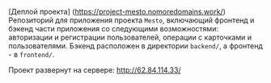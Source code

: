  [Деплой проекта] (https://project-mesto.nomoredomains.work/)
Репозиторий для приложения проекта `Mesto`, включающий фронтенд и бэкенд части приложения со следующими возможностями: авторизации и регистрации пользователей, операции с карточками и пользователями. Бэкенд расположен в директории `backend/`, а фронтенд - в `frontend/`. 
  
Проект развернут на сервере: http://62.84.114.33/
